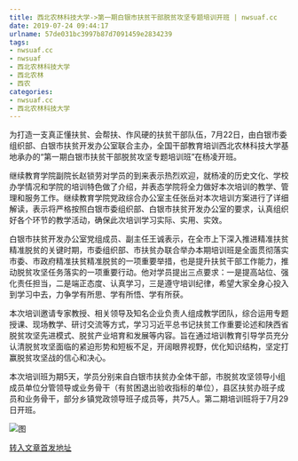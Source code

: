 ```yaml
---
title: 西北农林科技大学->第一期白银市扶贫干部脱贫攻坚专题培训开班 | nwsuaf.cc
date: 2019-07-24 09:44:17
urlname: 57de031bc3997b87d7091459e2834239
tags: 
- nwsuaf.cc
- nwsuaf
- 西北农林科技大学
- 西北农林
- 西农
categories:
- nwsuaf.cc
- 西北农林科技大学
---
```



为打造一支真正懂扶贫、会帮扶、作风硬的扶贫干部队伍，7月22日，由白银市委组织部、白银市扶贫开发办公室联合主办，全国干部教育培训西北农林科技大学基地承办的“第一期白银市扶贫干部脱贫攻坚专题培训班”在杨凌开班。

继续教育学院副院长赵锁劳对学员的到来表示热烈欢迎，就杨凌的历史文化、学校办学情况和学院的培训特色做了介绍，并表态学院将全力做好本次培训的教学、管理和服务工作。继续教育学院党政综合办公室主任张岳对本次培训方案进行了详细解读，表示将严格按照白银市委组织部、白银市扶贫开发办公室的要求，认真组织好各个环节的教学活动，确保此次培训学习实际、实用、实效。

白银市扶贫开发办公室党组成员、副主任王诚表示，在全市上下深入推进精准扶贫精准脱贫的关键时期，市委组织部、市扶贫办联合举办本期培训班是全面贯彻落实市委、市政府精准扶贫精准脱贫的一项重要举措，也是提升扶贫干部工作能力，推动脱贫攻坚任务落实的一项重要行动。他对学员提出三点要求：一是提高站位、强化责任担当，二是端正态度、认真学习，三是遵守培训纪律，希望大家全身心投入到学习中去，力争学有所思、学有所悟、学有所获。

本次培训邀请专家教授、相关领导及知名企业负责人组成教学团队，综合运用专题授课、现场教学、研讨交流等方式，学习习近平总书记扶贫工作重要论述和陕西省脱贫攻坚先进模式、脱贫产业培育和发展等内容。旨在通过培训教育引导学员充分认清脱贫攻坚面临的紧迫形势和短板不足，开阔眼界视野，优化知识结构，坚定打赢脱贫攻坚战的信心和决心。

本次培训班为期5天，学员分别来自白银市扶贫办全体干部，市脱贫攻坚领导小组成员单位分管领导或业务骨干（有贫困退出验收指标的单位），县区扶贫办班子成员和业务骨干，部分乡镇党政领导班子成员等，共75人。第二期培训班将于7月29日开班。



![图](https://news.nwsuaf.edu.cn/images/content/2019-07/20190723094233603710.jpg)

[转入文章首发地址](https://news.nwsuaf.edu.cn/xnxw/91119.htm)